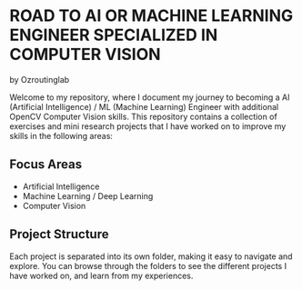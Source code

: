 # <span style="text-transform: uppercase">Road to AI or Machine Learning Engineer specialized in Computer Vision</span>
by Ozroutinglab

Welcome to my repository, where I document my journey to becoming a AI (Artificial Intelligence) / ML (Machine Learning) Engineer with additional OpenCV Computer Vision skills. This repository contains a collection of exercises and mini research projects that I have worked on to improve my skills in the following areas:

## Focus Areas

* Artificial Intelligence
* Machine Learning / Deep Learning
* Computer Vision

## Project Structure

Each project is separated into its own folder, making it easy to navigate and explore. You can browse through the folders to see the different projects I have worked on, and learn from my experiences.